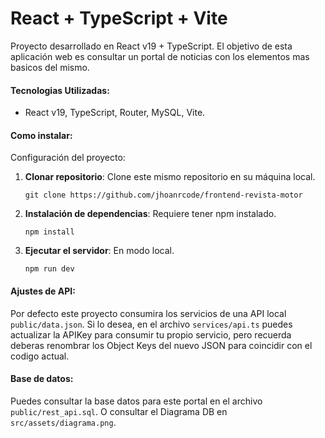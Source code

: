 # React + TypeScript + Vite

Proyecto desarrollado en React v19 + TypeScript. El objetivo de esta aplicación web es consultar un portal de noticias con los elementos mas basicos del mismo.

#### Tecnologias Utilizadas:
- React v19, TypeScript, Router, MySQL, Vite.

#### Como instalar:
Configuración del proyecto:

1. **Clonar repositorio**: Clone este mismo repositorio en su máquina local.

   ```
   git clone https://github.com/jhoanrcode/frontend-revista-motor
   ```
2. **Instalación de dependencias**: Requiere tener npm instalado.

   ```
   npm install
   ```
3. **Ejecutar el servidor**: En modo local.

   ```
   npm run dev
   ```
   
#### Ajustes de API:
Por defecto este proyecto consumira los servicios de una API local `public/data.json`. 
Si lo desea, en el archivo `services/api.ts` puedes actualizar la APIKey para consumir tu propio servicio, pero recuerda deberas renombrar los Object Keys del nuevo JSON para coincidir con el codigo actual.

#### Base de datos:
Puedes consultar la base datos para este portal en el archivo `public/rest_api.sql`. 
O consultar el Diagrama DB en `src/assets/diagrama.png`.
